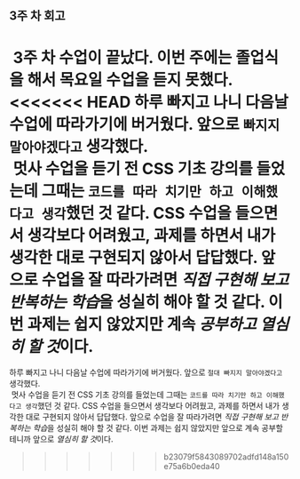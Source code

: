 ## 3주 차 회고

&nbsp;**3주 차** 수업이 끝났다. 이번 주에는 졸업식을 해서 목요일 수업을 듣지 못했다.
<<<<<<< HEAD
하루 빠지고 나니 다음날 수업에 따라가기에 버거웠다. 앞으로 `빠지지 말아야겠다고` 생각했다.  
&nbsp;멋사 수업을 듣기 전 CSS 기초 강의를 들었는데 그때는 `코드를 따라 치기만 하고 이해했다고 생각`했던 것 같다.
CSS 수업을 들으면서 생각보다 어려웠고, 과제를 하면서 내가 생각한 대로 구현되지 않아서 답답했다.
앞으로 수업을 잘 따라가려면 *직접 구현해 보고 반복하는 학습*을 성실히 해야 할 것 같다.
이번 과제는 쉽지 않았지만 계속 *공부하고 열심히 할 것*이다.
=======
하루 빠지고 나니 다음날 수업에 따라가기에 버거웠다. 앞으로 `절대 빠지지 말아야겠다고` 생각했다.  
&nbsp;멋사 수업을 듣기 전 CSS 기초 강의를 들었는데 그때는 `코드를 따라 치기만 하고 이해했다고 생각`했던 것 같다.
CSS 수업을 들으면서 생각보다 어려웠고, 과제를 하면서 내가 생각한 대로 구현되지 않아서 답답했다.
앞으로 수업을 잘 따라가려면 *직접 구현해 보고 반복하는 학습*을 성실히 해야 할 것 같다.
이번 과제는 쉽지 않았지만 앞으로 계속 공부할 테니까 앞으로 *열심히 할 것*이다.
>>>>>>> b23079f5843089702adfd148a150e75a6b0eda40
